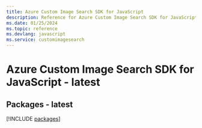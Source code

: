 ```yaml
---
title: Azure Custom Image Search SDK for JavaScript
description: Reference for Azure Custom Image Search SDK for JavaScript
ms.date: 01/25/2024
ms.topic: reference
ms.devlang: javascript
ms.service: customimagesearch
---
```

# Azure Custom Image Search SDK for JavaScript - latest
## Packages - latest
[!INCLUDE [packages](custom-image-search-index.md)]